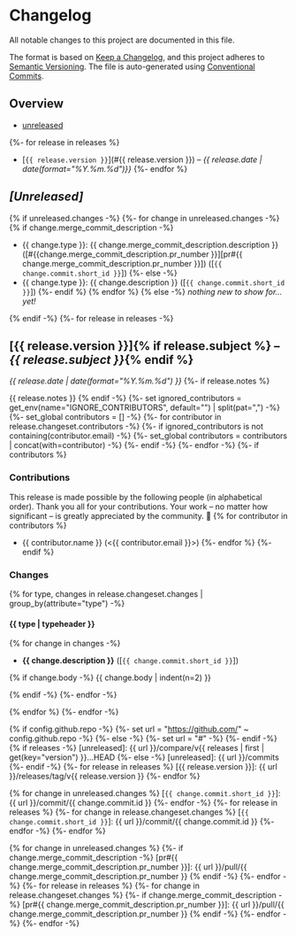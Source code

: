 # Changelog

All notable changes to this project are documented in this file.

The format is based on [Keep a Changelog], and this project adheres to
[Semantic Versioning]. The file is auto-generated using [Conventional Commits].

[keep a changelog]: https://keepachangelog.com/en/1.0.0/
[semantic versioning]: https://semver.org/spec/v2.0.0.html
[conventional commits]: https://www.conventionalcommits.org/en/v1.0.0/

## Overview

- [unreleased](#unreleased)

{%- for release in releases %}
- [`{{ release.version }}`](#{{ release.version }}) – _{{ release.date | date(format="%Y.%m.%d")}}_
{%- endfor %}

## _[Unreleased]_

{% if unreleased.changes -%}
{%- for change in unreleased.changes -%}
{% if change.merge_commit_description -%}
- {{ change.type }}: {{ change.merge_commit_description.description }} ([#{{change.merge_commit_description.pr_number }}][pr#{{ change.merge_commit_description.pr_number }}]) ([`{{ change.commit.short_id }}`])
{%- else -%}
- {{ change.type }}: {{ change.description }} ([`{{ change.commit.short_id }}`])
{%- endif %}
{% endfor %}
{% else -%}
_nothing new to show for… yet!_

{% endif -%}
{%- for release in releases -%}
<a id="{{ release.version }}" />

## [{{ release.version }}]{% if release.subject %} – _{{ release.subject }}_{% endif %}

_{{ release.date | date(format="%Y.%m.%d") }}_
{%- if release.notes %}

{{ release.notes }}
{% endif -%}
{%- set ignored_contributors = get_env(name="IGNORE_CONTRIBUTORS", default="") | split(pat=",") -%}
{%- set_global contributors = [] -%}
{%- for contributor in release.changeset.contributors -%}
  {%- if ignored_contributors is not containing(contributor.email) -%}
    {%- set_global contributors = contributors | concat(with=contributor) -%}
  {%- endif -%}
{%- endfor -%}
{%- if contributors %}

### Contributions

This release is made possible by the following people (in alphabetical order).
Thank you all for your contributions. Your work – no matter how significant – is
greatly appreciated by the community. 💖
{% for contributor in contributors %}
- {{ contributor.name }} (<{{ contributor.email }}>)
{%- endfor %}
{%- endif %}

### Changes

{% for type, changes in release.changeset.changes | group_by(attribute="type") -%}

#### {{ type | typeheader }}

{% for change in changes -%}
- **{{ change.description }}** ([`{{ change.commit.short_id }}`])

{% if change.body -%}
{{ change.body | indent(n=2) }}

{% endif -%}
{%- endfor -%}

{% endfor %}
{%- endfor -%}

<!-- [releases] -->

{% if config.github.repo -%}
  {%- set url = "https://github.com/" ~ config.github.repo -%}
{%- else -%}
  {%- set url = "#" -%}
{%- endif -%}
{% if releases -%}
[unreleased]: {{ url }}/compare/v{{ releases | first | get(key="version") }}...HEAD
{%- else -%}
[unreleased]: {{ url }}/commits
{%- endif -%}
{%- for release in releases %}
[{{ release.version }}]: {{ url }}/releases/tag/v{{ release.version }}
{%- endfor %}

<!-- [commits] -->
{% for change in unreleased.changes %}
[`{{ change.commit.short_id }}`]: {{ url }}/commit/{{ change.commit.id }}
{%- endfor -%}
{%- for release in releases %}
{%- for change in release.changeset.changes %}
[`{{ change.commit.short_id }}`]: {{ url }}/commit/{{ change.commit.id }}
{%- endfor -%}
{%- endfor %}

<!-- [pull requests] -->

{% for change in unreleased.changes %}
{%- if change.merge_commit_description -%}
[pr#{{ change.merge_commit_description.pr_number }}]: {{ url }}/pull/{{ change.merge_commit_description.pr_number }}
{% endif -%}
{%- endfor -%}
{%- for release in releases %}
{%- for change in release.changeset.changes %}
{%- if change.merge_commit_description -%}
[pr#{{ change.merge_commit_description.pr_number }}]: {{ url }}/pull/{{ change.merge_commit_description.pr_number }}
{% endif -%}
{%- endfor -%}
{%- endfor -%}
